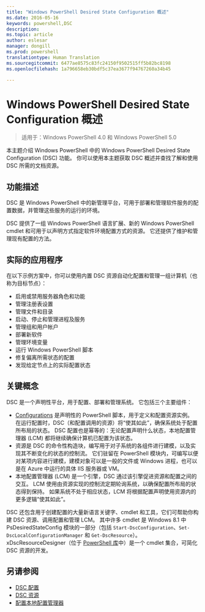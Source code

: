 ```yaml
---
title: "Windows PowerShell Desired State Configuration 概述"
ms.date: 2016-05-16
keywords: powershell,DSC
description: 
ms.topic: article
author: eslesar
manager: dongill
ms.prod: powershell
translationtype: Human Translation
ms.sourcegitcommit: 6477ae8575c83fc24150f9502515ff5b82bc8198
ms.openlocfilehash: 1a796658eb30bdf5c37ea3677f94767260a34b45

---
```


# Windows PowerShell Desired State Configuration 概述 

> 适用于：Windows PowerShell 4.0 和 Windows PowerShell 5.0

本主题介绍 Windows PowerShell 中的 Windows PowerShell Desired State Configuration (DSC) 功能。 你可以使用本主题获取 DSC 概述并查找了解和使用 DSC 所需的文档资源。

## 功能描述
DSC 是 Windows PowerShell 中的新管理平台，可用于部署和管理软件服务的配置数据，并管理这些服务的运行的环境。

DSC 提供了一组 Windows PowerShell 语言扩展、新的 Windows PowerShell cmdlet 和可用于以声明方式指定软件环境配置方式的资源。 它还提供了维护和管理现有配置的方法。

## 实际的应用程序
在以下示例方案中，你可以使用内置 DSC 资源自动化配置和管理一组计算机（也称为目标节点）：

* 启用或禁用服务器角色和功能
* 管理注册表设置
* 管理文件和目录
* 启动、停止和管理进程及服务
* 管理组和用户帐户
* 部署新软件
* 管理环境变量
* 运行 Windows PowerShell 脚本
* 修复偏离所需状态的配置
* 发现给定节点上的实际配置状态

## 关键概念
DSC 是一个声明性平台，用于配置、部署和管理系统。 它包括三个主要组件：

* [Configurations](configurations.md) 是声明性的 PowerShell 脚本，用于定义和配置资源实例。 在运行配置时，DSC（和配置调用的资源）将“使其如此”，确保系统处于配置所布局的状态。 DSC 配置也是幂等的：无论配置声明什么状态，本地配置管理器 (LCM) 都将继续确保计算机已配置为该状态。
* 资源是 DSC 的命令性构造块，编写用于对子系统的各组件进行建模，以及实现其不断变化的状态的控制流。 它们驻留在 PowerShell 模块内，可编写以便对某项内容进行建模，建模对象可以是一般的文件或 Windows 进程，也可以是在 Azure 中运行的具体 IIS 服务器或 VM。
* 本地配置管理器 (LCM) 是一个引擎，DSC 通过该引擎促进资源和配置之间的交互。 LCM 使用由资源实现的控制流定期轮询系统，以确保配置所布局的状态得到保持。 如果系统不处于相应状态，LCM 将根据配置声明使用资源内的更多逻辑“使其如此”。 

DSC 还包含用于创建配置的大量新语言关键字、cmdlet 和工具，它们可帮助你构建 DSC 资源、调用配置和管理 LCM。 其中许多 cmdlet 是 Windows 8.1 中 PsDesiredStateConfig 模块的一部分（包括 `Start-DscConfiguration`、`Set-DscLocalConfigurationManager` 和 `Get-DscResource`）。 xDscResourceDesigner（位于 [PowerShell 库](https://www.powershellgallery.com/packages/xDSCResourceDesigner/)中）是一个 cmdlet 集合，可简化 DSC 资源的开发。

## 另请参阅
* [DSC 配置](configurations.md)
* [DSC 资源](resources.md)
* [配置本地配置管理器](metaConfig.md)




<!--HONumber=Jun16_HO4-->


